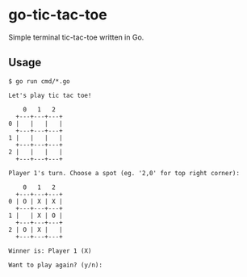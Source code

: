 # go-tic-tac-toe

Simple terminal tic-tac-toe written in Go.

## Usage

```
$ go run cmd/*.go

Let's play tic tac toe!

    0   1   2
  +---+---+---+
0 |   |   |   |
  +---+---+---+
1 |   |   |   |
  +---+---+---+
2 |   |   |   |
  +---+---+---+

Player 1's turn. Choose a spot (eg. '2,0' for top right corner):
```

```
    0   1   2
  +---+---+---+
0 | O | X | X |
  +---+---+---+
1 |   | X | O |
  +---+---+---+
2 | O | X |   |
  +---+---+---+

Winner is: Player 1 (X)

Want to play again? (y/n):
```
